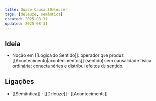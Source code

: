 ```yaml
---
title: Quase-Causa (Deleuze)
tags: [deleuze, semântica]
created: 2025-08-31
updated: 2025-08-31
---
```


## Ideia
- Noção em [[Lógica do Sentido]]: operador que produz [[Acontecimento|acontecimentos]] (sentido) sem causalidade física ordinária; conecta séries e distribui efeitos de sentido.

## Ligações
- [[Semântica]] · [[Deleuze]] · [[Acontecimento]]

